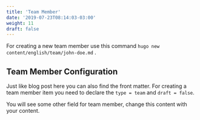 ```yaml
---
title: 'Team Member'
date: '2019-07-23T08:14:03-03:00'
weight: 11
draft: false
---
```

For creating a new team member use this command `hugo new content/english/team/john-doe.md` .

Team Member Configuration
-------------------------

Just like blog post here you can also find the front matter. For creating a team member item you need to declare the `type = team` and `draft = false`.

You will see some other field for team member, change this content with your content.
